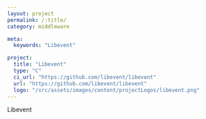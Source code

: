 ```yaml
---
layout: project
permalink: /:title/
category: middleware

meta:
  keywords: "Libevent"

project:
  title: "Libevent"
  type: "C"
  ci_url: "https://github.com/libevent/libevent"
  url: "https://github.com/libevent/libevent"
  logo: "/src/assets/images/content/projectLogos/libevent.png"
---
```


<p>Libevent</p>

